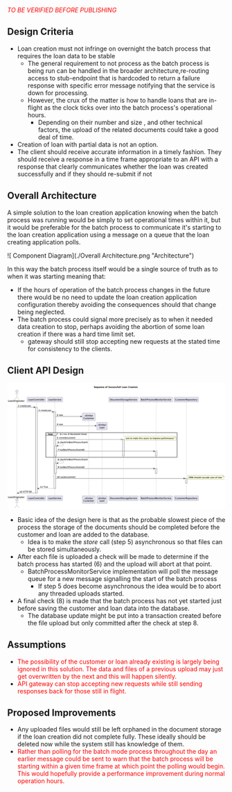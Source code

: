 <span style="color:red;">_TO BE VERIFIED BEFORE PUBLISHING_</span>

## Design Criteria

- Loan creation must not infringe on overnight the batch process that requires the loan data to be stable
  - The general requirement to not process as the batch process is being run can be handled in the broader
    architecture,re-routing access to stub-endpoint that is hardcoded to return a failure response with
    specific error message notifying that the service is down for processing.
  - However, the crux of the matter is how to handle loans that are in-flight as the clock ticks over into
    the batch process's operational hours.
    - Depending on their number and size , and other technical factors, the upload of the related
      documents could take a good deal of time.
- Creation of loan with partial data is not an option.
- The client should receive accurate information in a timely fashion. They should receive a response in a
  time frame appropriate to an API with a response that clearly communicates whether the loan was
  created successfully and if they should re-submit if not

## Overall Architecture

A simple solution to the loan creation application knowing when the batch process was running would be simply
to set operational times within it, but it would be preferable for the batch process to communicate it's
starting to the loan creation application using a message on a queue that the loan creating application polls.

![ Component Diagram](./Overall Architecture.png "Architecture")

In this way the batch process itself would be a single source of truth as to when it was starting meaning
that:

- If the hours of operation of the batch process changes in the future there would be no need to
  update the loan creation application configuration thereby avoiding the consequences should that change
  being neglected.
- The batch process could signal more precisely as to when it needed data creation to stop, perhaps
  avoiding the abortion of some loan creation if there was a hard time limit set.
  - gateway should still stop accepting new requests at the stated time for consistency to the clients.

## Client API Design

![ Sequence Diagram](./SuccessfullLoanCreation.png "Sequence")

- Basic idea of the design here is that as the probable slowest piece of the process the storage of the
  documents should be completed before the customer and loan are added to the database.
  - Idea is to make the _store_ call (step 5) asynchronous so that files can be stored simultaneously.
- After each file is uploaded a check will be made to determine if the batch process has started (6) and the
  upload will abort at that point.
  - BatchProcessMonitorService implementation will poll the message queue for a new message signalling the
    start of the batch process
    - If step 5 does become asynchronous the idea would be to abort any threaded uploads started.
- A final check (8) is made that the batch process has not yet started just before saving the customer and
  loan data into the database.
  - The database update might be put into a transaction created before the file upload but only committed
    after the check at step 8.

## Assumptions

- <span style="color:red;">The possibility of the customer or loan already existing is largely being ignored
  in this solution. The
  data and files of a previous upload may just get overwritten by the next and this will happen silently.
  </span>
- <span style="color:red;">API gateway can stop accepting new requests while still sending responses back
  for those still in flight.</span>

## Proposed Improvements

- Any uploaded files would still be left orphaned in the document storage if the loan creation did not
  complete fully. These ideally should be deleted now while the system still has knowledge of them.
- <span style="color:red;">Rather than polling for the batch mode process throughout the day an earlier
  message could be sent to warn that the batch process will be starting within a given time frame at which
  point the polling would begin. This would hopefully provide a performance improvement during normal
  operation hours.</span>
